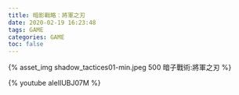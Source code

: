 ```yaml
---
title: 暗影戰略：將軍之刃
date: 2020-02-19 16:23:48
tags: GAME
categories: GAME
toc: false
---
```

{% asset_img shadow_tactices01-min.jpeg 500 暗子戰術:將軍之刃 %}
<!-- more -->

{% youtube aIeIlUBJ07M %}